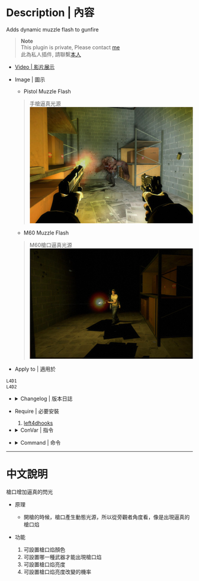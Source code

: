 # Description | 內容
Adds dynamic muzzle flash to gunfire

> __Note__ <br/>
This plugin is private, Please contact [me](https://github.com/fbef0102/Game-Private_Plugin#私人插件列表-private-plugins-list)<br/>
此為私人插件, 請聯繫[本人](https://github.com/fbef0102/Game-Private_Plugin#私人插件列表-private-plugins-list)

* [Video | 影片展示](https://youtu.be/wlI10amIbW4)

* Image | 圖示
	* Pistol Muzzle Flash
	> 手槍逼真光源
	<br/>![l4d_dynamic_muzzle_flash_1](image/l4d_dynamic_muzzle_flash_1.jpg)
	* M60 Muzzle Flash
	> M60槍口逼真光源
	<br/>![l4d_dynamic_muzzle_flash_2](image/l4d_dynamic_muzzle_flash_2.jpg)

* Apply to | 適用於
```
L4D1
L4D2
```

* <details><summary>Changelog | 版本日誌</summary>

	```php
	//sereky @ 2012
	//Harry @ 2022
	```
	* v1.0h (2022-11-17)
		* Remake code.
		* Add convars to allow specified weapons
		* Probability to change the brightness of the light

	* 1.0
		* [Fork of sereky's Dynamic Muzzle Flash](https://forums.alliedmods.net/showpost.php?p=1765869&postcount=6)
</details>

* Require | 必要安裝
	1. [left4dhooks](https://forums.alliedmods.net/showthread.php?t=321696)

* <details><summary>ConVar | 指令</summary>

	* cfg/sourcemod/l4d_dynamic_muzzle_flash.cfg
	```php
	// 0=No, 1=Allow bots to have dynamic lights.
	l4d_dynamic_muzzle_bots "0"

	// 0=Off. Probability to change the brightness of the light. [1-100]
	l4d_dynamic_muzzle_flash_Chance "50"

	// 0=Plugin off, 1=Plugin on.
	l4d_dynamic_muzzle_flash_allow "1"

	// Brightness of the light. [1-255]
	l4d_dynamic_muzzle_flash_bright "255.0"

	// The maximum brightness of the light when the brightness is changed. [1-255]
	l4d_dynamic_muzzle_flash_bright_max "200"

	// The minimum brightness of the light when the brightness is changed. [1-255]
	l4d_dynamic_muzzle_flash_bright_min "127"

	// The light color. Three values between 0-255 separated by spaces. RGB Color255 - Red Green Blue.
	l4d_dynamic_muzzle_flash_color "250 150 30"

	// Distance the light shines before not lighting up.
	l4d_dynamic_muzzle_flash_distance "30"

	// 0=Show the dynamic light to all players. 1=Hide the dynamic light so only other players can see it. 2=Only show to the owner.
	l4d_dynamic_muzzle_flash_hide "0"

	// 0=Trace directly to where they are aiming. 1=Trace hull to detect nearby entities.
	l4d_dynamic_muzzle_flash_hull "1"

	// Turn on the plugin in these game modes, separate by commas (no spaces). (Empty = all).
	l4d_dynamic_muzzle_flash_modes ""

	// Turn off the plugin in these game modes, separate by commas (no spaces). (Empty = none).
	l4d_dynamic_muzzle_flash_modes_off ""

	// Turn on the plugin in these game modes. 0=All, 1=Coop, 2=Survival, 4=Versus, 8=Scavenge. Add numbers together.
	l4d_dynamic_muzzle_flash_modes_tog "0"

	// The light will disappear after this many seconds.
	l4d_dynamic_muzzle_flash_time "0.1"

	// Empty string to allow all. Allow these weapon IDs being used in this plugin, separate by commas (no spaces). See plugin source code for more details.
	l4d_dynamic_muzzle_flash_weapons "1,2,3,4,5,6,7,8,9,10,11,12,13,14,15,16,17,18,19"
	```
</details>

* <details><summary>Command | 命令</summary>
	
	None
</details>

- - - -
# 中文說明
槍口增加逼真的閃光

* 原理
	* 開槍的時候，槍口產生動態光源，所以從旁觀者角度看，像是出現逼真的槍口焰

* 功能
	1. 可設置槍口焰顏色
	2. 可設置哪一種武器才能出現槍口焰
	3. 可設置槍口焰亮度
	4. 可設置槍口焰亮度改變的機率
